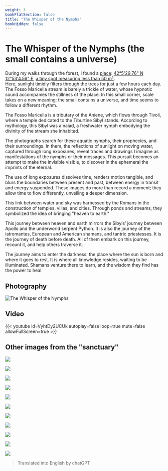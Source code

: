 ```yaml
---
weight: 3
bookFlatSection: false
title: "The Whisper of the Nymphs"
bookHidden: false
---
```


# The Whisper of the Nymphs (the small contains a universe)

During my walks through the forest, I found a [place](https://www.google.com/maps/place/42%C2%B005'29.8%22N+12%C2%B053'04.6%22E/@42.091604,12.8820251,17z/data=!3m1!4b1!4m4!3m3!8m2!3d42.0916!4d12.8846?entry=ttu&g_ep=EgoyMDI0MTExMy4xIKXMDSoJLDEwMjExMjM0SAFQAw%3D%3D): [42°5'29.76" N 12°53'4.56" E](https://www.google.com/maps/d/edit?mid=1RBN4q5D502HuN8aI8RgC7KfpprJPbM0&usp=sharing), [a tiny spot measuring less than 50 m²](https://www.google.com/maps/d/edit?mid=1RBN4q5D502HuN8aI8RgC7KfpprJPbM0&usp=sharing).  
Here, sunlight timidly filters through the trees for just a few hours each day. The Fosso Maricella stream is barely a trickle of water, whose hypnotic sound accompanies the stillness of the place. In this small corner, scale takes on a new meaning: the small contains a universe, and time seems to follow a different rhythm.

The Fosso Maricella is a tributary of the Aniene, which flows through Tivoli, where a temple dedicated to the Tiburtine Sibyl stands. According to mythology, this Sibyl was a naiad, a freshwater nymph embodying the divinity of the stream she inhabited.

The photographs search for these aquatic nymphs, their prophecies, and their surroundings. In them, the reflections of sunlight on moving water, captured through long exposures, reveal traces and drawings I imagine as manifestations of the nymphs or their messages. This pursuit becomes an attempt to make the invisible visible, to discover in the ephemeral the imprints of the eternal.

The use of long exposures dissolves time, renders motion tangible, and blurs the boundaries between present and past, between energy in transit and energy suspended. These images do more than record a moment; they allow time to flow differently, unveiling a deeper dimension.

This link between water and sky was harnessed by the Romans in the construction of temples, villas, and cities. Through ponds and streams, they symbolized the idea of bringing "heaven to earth."

This journey between heaven and earth mirrors the Sibyls’ journey between Apollo and the underworld serpent Python. It is also the journey of the iatromantes, European and American shamans, and tantric priestesses. It is the journey of death before death. All of them embark on this journey, recount it, and help others traverse it.

The journey aims to enter the darkness: the place where the sun is born and where it goes to rest. It is where all knowledge resides, waiting to be illuminated. Shamans venture there to learn, and the wisdom they find has the power to heal.

## Photography

![The Whisper of the Nymphs](/images/X1V45282-Enhanced-SR.jpg)

## Video

{{< youtube id=VyhtDy2UCUk autoplay=false loop=true mute=false allowFullScreen=true >}}

## Other images from the "sanctuary"

![](20241104_1238_X1V44656_fransimo_1.jpeg)

![](20241104_1240_X1V44658_fransimo.jpeg)

![](20241104_1250_X1V44668_fransimo.jpeg)

![](20241105_1047_X1V44833_fransimo.jpeg)

![](20241105_1053_X1V44838_fransimo.jpeg)

![](20241105_1056_XT252806_fransimo.jpeg)

![](20241105_1057_XT252812_fransimo.jpeg)

![](20241111_1035_X1V45244_fransimo.jpeg)

![](20241111_1055_X1V45257_fransimo.jpeg)

![](20241112_1038_X1V45328-Enhanced-NR_fransimo-2.jpeg)

![](20241112_1038_X1V45328-Enhanced-NR_fransimo.jpeg)

> Translated into English by chatGPT